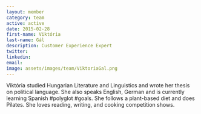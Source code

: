 ```yaml
---
layout: member
category: team
active: active
date: 2015-02-28
first-name: Viktória
last-name: Gál
description: Customer Experience Expert
twitter:
linkedin:
email:
image: assets/images/team/ViktoriaGal.png
---
```

Viktória studied Hungarian Literature and Linguistics and wrote her thesis on political language. She also speaks English,
German and is currently learning Spanish &#35;polyglot &#35;goals. She follows a plant-based diet and does Pilates. She loves reading,
writing, and cooking competition shows.
